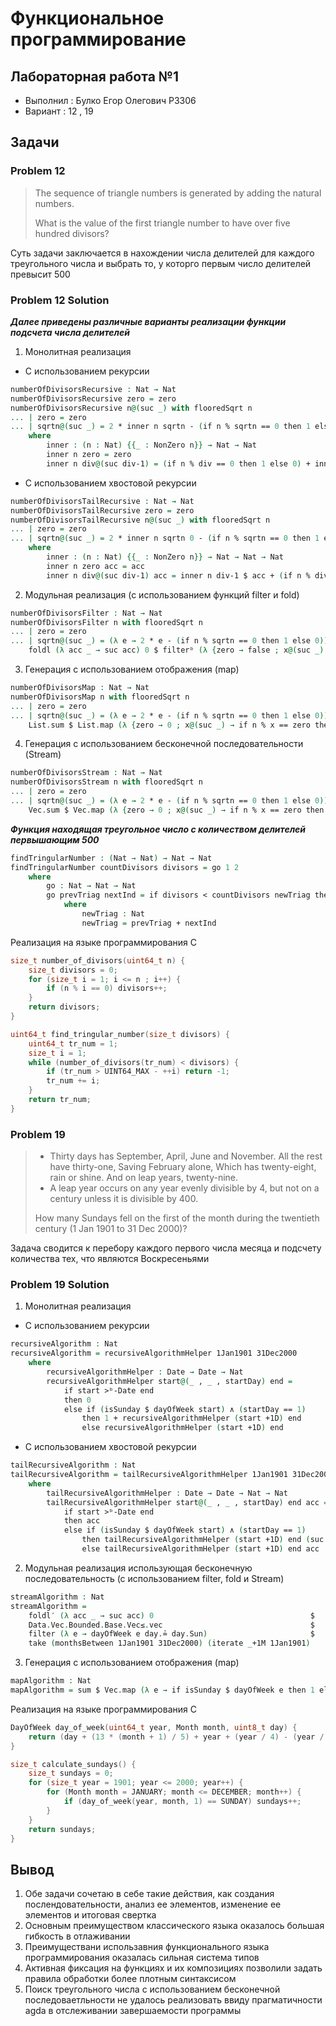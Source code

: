 # Функциональное программирование
## Лабораторная работа №1


- Выполнил : Булко Егор Олегович P3306
- Вариант : 12 , 19

## Задачи

### Problem 12
>
> The sequence of triangle numbers is generated by adding the natural numbers.
>
> What is the value of the first triangle number to have over five hundred divisors?  

Суть задачи заключается в нахождении числа делителей для каждого треугольного числа и выбрать то, у которго первым число делителей превысит 500

### Problem 12 Solution
___Далее приведены различные варианты реализации функции подсчета числа делителей___

1) Монолитная реализация

- С использованием рекурсии

```agda
numberOfDivisorsRecursive : Nat → Nat
numberOfDivisorsRecursive zero = zero
numberOfDivisorsRecursive n@(suc _) with flooredSqrt n
... | zero = zero
... | sqrtn@(suc _) = 2 * inner n sqrtn - (if n % sqrtn == 0 then 1 else 0)
    where 
        inner : (n : Nat) {{_ : NonZero n}} → Nat → Nat
        inner n zero = zero
        inner n div@(suc div-1) = (if n % div == 0 then 1 else 0) + inner n div-1
```

- С использованием хвостовой рекурсии
```agda
numberOfDivisorsTailRecursive : Nat → Nat
numberOfDivisorsTailRecursive zero = zero
numberOfDivisorsTailRecursive n@(suc _) with flooredSqrt n
... | zero = zero
... | sqrtn@(suc _) = 2 * inner n sqrtn 0 - (if n % sqrtn == 0 then 1 else 0)
    where 
        inner : (n : Nat) {{_ : NonZero n}} → Nat → Nat → Nat
        inner n zero acc = acc
        inner n div@(suc div-1) acc = inner n div-1 $ acc + (if n % div == 0 then 1 else 0)
```

2) Модульная реализация (с использованием функций filter и fold)
```agda
numberOfDivisorsFilter : Nat → Nat
numberOfDivisorsFilter n with flooredSqrt n
... | zero = zero
... | sqrtn@(suc _) = (λ e → 2 * e - (if n % sqrtn == 0 then 1 else 0)) $
    foldl (λ acc _ → suc acc) 0 $ filterᵇ (λ {zero → false ; x@(suc _) → n % x == 0}) $ range (suc sqrtn)
```

3) Генерация с использованием отображения (map)
```agda
numberOfDivisorsMap : Nat → Nat
numberOfDivisorsMap n with flooredSqrt n
... | zero = zero
... | sqrtn@(suc _) = (λ e → 2 * e - (if n % sqrtn == 0 then 1 else 0)) $
    List.sum $ List.map (λ {zero → 0 ; x@(suc _) → if n % x == zero then 1 else 0}) $ range (suc sqrtn)
```

4) Генерация с использованием бесконечной последовательности (Stream)
```agda
numberOfDivisorsStream : Nat → Nat
numberOfDivisorsStream n with flooredSqrt n
... | zero = zero
... | sqrtn@(suc _) = (λ e → 2 * e - (if n % sqrtn == 0 then 1 else 0)) $
    Vec.sum $ Vec.map (λ {zero → 0 ; x@(suc _) → if n % x == zero then 1 else 0}) $ take (suc sqrtn) $ iterate suc 0
```

___Функция находящая треугольное число с количеством делителей первышающим 500___

```agda
findTringularNumber : (Nat → Nat) → Nat → Nat
findTringularNumber countDivisors divisors = go 1 2
    where
        go : Nat → Nat → Nat
        go prevTriag nextInd = if divisors < countDivisors newTriag then newTriag else go newTriag (suc nextInd)
            where
                newTriag : Nat
                newTriag = prevTriag + nextInd
```

Реализация на языке программирования C
```C
size_t number_of_divisors(uint64_t n) {
    size_t divisors = 0;
    for (size_t i = 1; i <= n ; i++) {
        if (n % i == 0) divisors++;
    }
    return divisors;
}

uint64_t find_tringular_number(size_t divisors) {
    uint64_t tr_num = 1;
    size_t i = 1;
    while (number_of_divisors(tr_num) < divisors) {
        if (tr_num > UINT64_MAX - ++i) return -1;
        tr_num += i;
    }
    return tr_num;
}
```

### Problem 19
>
> - Thirty days has September,
>   April, June and November.
>   All the rest have thirty-one,
>   Saving February alone,
>   Which has twenty-eight, rain or shine.
>   And on leap years, twenty-nine.
> - A leap year occurs on any year evenly divisible by 4, but not on a century unless it is divisible by 400.
>
> How many Sundays fell on the first of the month during the twentieth century (1 Jan 1901 to 31 Dec 2000)? 

Задача сводится к перебору каждого первого числа месяца и подсчету количества тех, что являются Воскресеньями  

### Problem 19 Solution
1) Монолитная реализация

- С использованием рекурсии

```agda
recursiveAlgorithm : Nat
recursiveAlgorithm = recursiveAlgorithmHelper 1Jan1901 31Dec2000
    where    
        recursiveAlgorithmHelper : Date → Date → Nat
        recursiveAlgorithmHelper start@(_ , _ , startDay) end = 
            if start >ᵇ-Date end 
            then 0
            else if (isSunday $ dayOfWeek start) ∧ (startDay == 1)
                then 1 + recursiveAlgorithmHelper (start +1D) end
                else recursiveAlgorithmHelper (start +1D) end
```

- С использованием хвостовой рекурсии
```agda
tailRecursiveAlgorithm : Nat
tailRecursiveAlgorithm = tailRecursiveAlgorithmHelper 1Jan1901 31Dec2000 0
    where
        tailRecursiveAlgorithmHelper : Date → Date → Nat → Nat
        tailRecursiveAlgorithmHelper start@(_ , _ , startDay) end acc = 
            if start >ᵇ-Date end 
            then acc
            else if (isSunday $ dayOfWeek start) ∧ (startDay == 1)
                then tailRecursiveAlgorithmHelper (start +1D) end (suc acc)
                else tailRecursiveAlgorithmHelper (start +1D) end acc
```

2) Модульная реализация использующая бесконечную последовательность (с использованием filter, fold и Stream)
```agda
streamAlgorithm : Nat
streamAlgorithm = 
    foldl′ (λ acc _ → suc acc) 0                                   $ 
    Data.Vec.Bounded.Base.Vec≤.vec                                 $ 
    filter (λ e → dayOfWeek e day.≟ day.Sun)                       $ 
    take (monthsBetween 1Jan1901 31Dec2000) (iterate _+1M 1Jan1901)
```

3) Генерация с использованием отображения (map)
```agda
mapAlgorithm : Nat
mapAlgorithm = sum $ Vec.map (λ e → if isSunday $ dayOfWeek e then 1 else 0) $ Vec.map (λ m → 1Jan1901 +-months toℕ m) $ allFin $ monthsBetween 1Jan1901 31Dec2000
```

Реализация на языке программирования C
```C
DayOfWeek day_of_week(uint64_t year, Month month, uint8_t day) {
    return (day + (13 * (month + 1) / 5) + year + (year / 4) - (year / 100) + (year / 400) + 1) % 7;
}

size_t calculate_sundays() {
    size_t sundays = 0;
    for (size_t year = 1901; year <= 2000; year++) {
        for (Month month = JANUARY; month <= DECEMBER; month++) {
            if (day_of_week(year, month, 1) == SUNDAY) sundays++;
        }
    }
    return sundays;
}
```

## Вывод
1) Обе задачи сочетаю в себе такие действия, как создания послендовательности, анализ ее элементов, изменение ее элементов и итоговая свертка
2) Основным преимуществом классического языка оказалось большая гибкость в отлаживании
3) Преимуществани использавния функционального языка программирования оказалась сильная система типов
3) Активная фиксация на функциях и их композициях позволили задать правила обработки более плотным синтаксисом
4) Поиск треугольного числа с использованием бесконечной последоваетльности не удалось реализовать ввиду прагматичности agda в отслеживании завершаемости программы